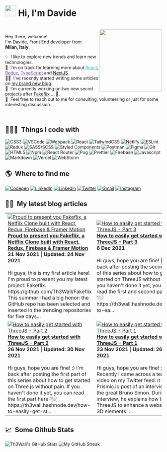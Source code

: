 # <img src="https://cdn.jsdelivr.net/gh/Th3Wall/assets-cdn/PersonalGithubReadme/HandGreet.gif" width="35px" />&nbsp;<b>Hi, I'm Davide</b>
<br>

<img align="right" src="https://cdn.jsdelivr.net/gh/Th3Wall/assets-cdn/PersonalGithubReadme/Memoji.png" width="200"/>
<p aligh="left">
  <p>Hey there, welcome!</br>
  I'm Davide, Front End developer from <img src="https://cdn.jsdelivr.net/gh/Th3Wall/assets-cdn/PersonalGithubReadme/Italy_Flag_Rounded.svg" width="14px"/> <b>Milan, Italy</b>.</p>
  	
  💡 &nbsp;I like to explore new trends and learn new technologies.\
  🌱 &nbsp;I'm on track for learning more about <a style="color:#45b8d8" href="https://reactjs.org/" target="_blank"><u>React</u></a>, <a style="color:#764ABC" href="https://redux.js.org/" target="_blank"><u>Redux</u></a>, <a style="color:#764ABC" href="https://www.typescriptlang.org/" target="_blank"><u>TypeScript</u></a> and <a style="color:#000000" href="https://nextjs.org/" target="_blank"><u>NextJS</u></a>.\
  ✍🏼 &nbsp;I've recently started writing some articles on <a href="https://th3wall.hashnode.dev/" target="_blank"><u>my brand new blog</u></a>.\
  🚧 &nbsp;I'm currently working on two new secret projects after <a href="https://github.com/Th3Wall/Fakeflix" target="_blank"><u>Fakeflix</u></a> ... 👀.\
  💬 &nbsp;Feel free to reach out to me for consulting, volunteering or just for some interesting discussion.
</p>
<br>

<h2>👨🏻‍💻 &nbsp;Things I code with</h2>
<p>
  <img alt="CSS3" src="https://img.shields.io/badge/-CSS3-1572B6?style=flat-square&logo=css3&logoColor=white" />
  <img alt="VSCode" src="https://img.shields.io/badge/-Visual_Studio_Code-0078D4?style=flat-square&logo=visual%20studio%20code&logoColor=white" />
  <img alt="Webpack" src="https://img.shields.io/badge/-Webpack-8DD6F9?style=flat-square&logo=webpack&logoColor=white" />
  <img alt="React" src="https://img.shields.io/badge/-React-45b8d8?style=flat-square&logo=react&logoColor=white" />
  <img alt="TailwindCSS" src="https://img.shields.io/badge/-Tailwind%20CSS-0AB6D3?style=flat-square&logo=tailwind-css&logoColor=white" />
  <img alt="Netlify" src="https://img.shields.io/badge/-Netlify-00C7B7?style=flat-square&logo=netlify&logoColor=white" />
  <img alt="ESLint" src="https://img.shields.io/badge/-ESLint-4B32C3?style=flat-square&logo=eslint&logoColor=white" />
  <img alt="Redux" src="https://img.shields.io/badge/-Redux-764ABC?style=flat-square&logo=redux&logoColor=white" />
  <img alt="SASS/SCSS" src="https://img.shields.io/badge/-SASS/SCSS-CC6699?style=flat-square&logo=sass&logoColor=white" />
  <img alt="Styled Components" src="https://img.shields.io/badge/-Styled_Components-db7092?style=flat-square&logo=styled-components&logoColor=white" />
  <img alt="Postman" src="https://img.shields.io/badge/-Postman-FF6C37?style=flat-square&logo=postman&logoColor=white" />
  <img alt="Figma" src="https://img.shields.io/badge/-Figma-F24E1E?style=flat-square&logo=figma&logoColor=white" />
  <img alt="Git" src="https://img.shields.io/badge/-Git-F05032?style=flat-square&logo=git&logoColor=white" />
  <img alt="HTML5" src="https://img.shields.io/badge/-HTML5-E34F26?style=flat-square&logo=html5&logoColor=white" />
  <img alt="Npm" src="https://img.shields.io/badge/-NPM-CB3837?style=flat-square&logo=npm&logoColor=white" />
  <img alt="React Router" src="https://img.shields.io/badge/-React_Router-CA4245?style=flat-square&logo=react-router&logoColor=white" />
  <img alt="Pug" src="https://img.shields.io/badge/-Pug-A86454?style=flat-square&logo=pug&logoColor=white" />
  <img alt="Prettier" src="https://img.shields.io/badge/-Prettier-F7B93E?style=flat-square&logo=prettier&logoColor=white" />
  <img alt="Firebase" src="https://img.shields.io/badge/-Firebase-ffca28?style=flat-square&logo=firebase&logoColor=white" />
  <img alt="Javascript" src="https://img.shields.io/badge/-JavaScript-F7DF1E?style=flat-square&logo=javascript&logoColor=black" />
  <img alt="Markdown" src="https://img.shields.io/badge/-Markdown-000000?style=flat-square&logo=Markdown&logoColor=white" />
  <img alt="Vercel" src="https://img.shields.io/badge/-Vercel-000000?style=flat-square&logo=vercel&logoColor=white" />
  <img alt="WebStorm" src="https://img.shields.io/badge/-WebStorm-000000?style=flat-square&logo=webstorm&logoColor=white" />
</p>

<h2>🌎 &nbsp;Where to find me</h2>
<p>
  <a href="https://codepen.io/th3wall" target="_blank"><img alt="Codepen" src="https://img.shields.io/badge/-Codepen-000000?style=for-the-badge&logo=codepen&logoColor=white" /></a>
  <a href="https://www.linkedin.com/in/mandelli-davide/" target="_blank"><img alt="LinkedIn" src="https://img.shields.io/badge/-Linkedin-%230077B5.svg?&style=for-the-badge&logo=linkedin&logoColor=white" /></a>
  <a href="https://hashnode.com/@Th3Wall" target="_blank"><img alt="LinkedIn" src="https://img.shields.io/badge/Hashnode-2962FF?style=for-the-badge&logo=hashnode&logoColor=white" /></a>
 <a href="https://twitter.com/Th3Wall25" target="_blank"><img alt="Twitter" src="https://img.shields.io/badge/-Twitter-1DA1F2?style=for-the-badge&logo=Twitter&logoColor=white" /></a>
  <a href="mailto:mandellidavide.95@gmail.com" target="_blank"><img alt="Gmail" src="https://img.shields.io/badge/-Gmail-EA4335?style=for-the-badge&logo=gmail&logoColor=white" /></a>
  <a href="https://www.instagram.com/davideemandelli/" target="_blank"><img alt="Instagram" src="https://img.shields.io/badge/-Instagram-E4405F?style=for-the-badge&logo=instagram&logoColor=white" /></a>
</p>

<h2>✍🏼 &nbsp;My latest blog articles</h2>
<!-- HASHNODE_BLOG:START -->
<table><tr><td><a href="https://th3wall.hashnode.dev/proud-to-present-you-fakeflix-a-netflix-clone-built-with-react-redux-firebase-and-framer-motion-ckw96xc1r0fx5e7s1e1uydcx2" title="Proud to present you Fakeflix, a Netflix Clone built with React, Redux, Firebase & Framer Motion"><img src="https://cdn.hashnode.com/res/hashnode/image/upload/v1637499951574/muR0hv-Lf.gif" alt="Proud to present you Fakeflix, a Netflix Clone built with React, Redux, Firebase & Framer Motion"   /></a>
<a href="https://th3wall.hashnode.dev/proud-to-present-you-fakeflix-a-netflix-clone-built-with-react-redux-firebase-and-framer-motion-ckw96xc1r0fx5e7s1e1uydcx2" title="Proud to present you Fakeflix, a Netflix Clone built with React, Redux, Firebase & Framer Motion"><strong>Proud to present you Fakeflix, a Netflix Clone built with React, Redux, Firebase & Framer Motion</strong></a>
<div><strong>21 Nov 2021</strong> | <strong>Updated: 24 Nov 2021</strong></div>
<br/> Hi guys, this is my first article here!
I'm proud to present you my latest project: Fakeflix.
https://github.com/Th3Wall/Fakeflix
This summer I had a big honor: the GitHub repo has been selected and inserted in the trending repositories for five days...</td><td><a href="https://th3wall.hashnode.dev/how-to-easily-get-started-with-threejs-part-3-ckwuinjw400pipls1gnkxetx3" title="How to easily get started with ThreeJS - Part 3"><img src="https://cdn.hashnode.com/res/hashnode/image/upload/v1638755103529/dBHO10i7Y.gif" alt="How to easily get started with ThreeJS - Part 3"   /></a>
<a href="https://th3wall.hashnode.dev/how-to-easily-get-started-with-threejs-part-3-ckwuinjw400pipls1gnkxetx3" title="How to easily get started with ThreeJS - Part 3"><strong>How to easily get started with ThreeJS - Part 3</strong></a>
<div><strong>6 Dec 2021</strong></div>
<br/> Hi guys, hope you are fine! 🙂
I'm back after posting the second part of this series about how to get started on ThreeJS without pain.
If you haven't done it yet, you can read the first and second part here 👇🏼
https://th3wall.hashnode.dev/how-to-ea...</td></tr><tr><td><a href="https://th3wall.hashnode.dev/how-to-easily-get-started-with-threejs-part-2-ckwglyy3n00h82ts1bo9fa8xy" title="How to easily get started with ThreeJS - Part 2"><img src="https://cdn.hashnode.com/res/hashnode/image/upload/v1637943692760/haraV-EGM.gif" alt="How to easily get started with ThreeJS - Part 2"   /></a>
<a href="https://th3wall.hashnode.dev/how-to-easily-get-started-with-threejs-part-2-ckwglyy3n00h82ts1bo9fa8xy" title="How to easily get started with ThreeJS - Part 2"><strong>How to easily get started with ThreeJS - Part 2</strong></a>
<div><strong>26 Nov 2021</strong> | <strong>Updated: 30 Nov 2021</strong></div>
<br/> Hi guys, hope you are fine! :)
I'm back after posting the first part of this series about how to get started on Three.js without pain.
If you haven't done it yet, you can read the first part here 👇🏼
https://th3wall.hashnode.dev/how-to-easily-get-st...</td><td><a href="https://th3wall.hashnode.dev/how-to-easily-get-started-with-threejs-part-1-ckwc4l23802ypxps1fm6mdi5s" title="How to easily get started with ThreeJS - Part 1"><img src="https://cdn.hashnode.com/res/hashnode/image/upload/v1637679751883/ENQpjCZsY.gif" alt="How to easily get started with ThreeJS - Part 1"   /></a>
<a href="https://th3wall.hashnode.dev/how-to-easily-get-started-with-threejs-part-1-ckwc4l23802ypxps1fm6mdi5s" title="How to easily get started with ThreeJS - Part 1"><strong>How to easily get started with ThreeJS - Part 1</strong></a>
<div><strong>23 Nov 2021</strong> | <strong>Updated: 26 Nov 2021</strong></div>
<br/> Hi guys, hope you are fine! :)
Recently I came across a teaser video on my Twitter feed: it was a Prismic.io post of an interview with the great Bruno Simon. During the interview, he explains how to use ThreeJS to enhance a website with 3D elements.
...</td></tr></table>
<!-- HASHNODE_BLOG:END -->

<h2>📈 &nbsp;Some Github Stats</h2>
<span align="left">

![Th3Wall's GitHub Stats](https://github-readme-stats.vercel.app/api?username=Th3Wall&show_icons=true&hide_border=true&bg_color=3D3D3D&title_color=00E6FE&icon_color=00E6FE&text_color=FFFFFF)
</span>
<span align="right">
![My GitHub Streak](http://github-readme-streak-stats.herokuapp.com?user=Th3Wall&hide_border=true&theme=black-ice&background=3D3D3D&stroke=00E6FE)
</span>
